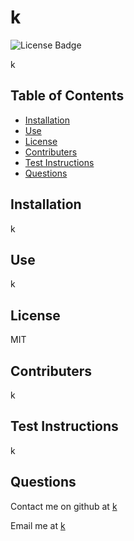 # k

![License Badge](https://img.shields.io/badge/License-MIT-blue)

k

## Table of Contents

* [Installation](#installation)
* [Use](#use)
* [License](#license)
* [Contributers](#contributers)
* [Test Instructions](#test_instructions)
* [Questions](#questions)

## Installation

k

## Use

k

## License

MIT

## Contributers

k

## Test Instructions

k

## Questions

Contact me on github at [k](https://www.github.com/k)

Email me at [k](mailto:k)

